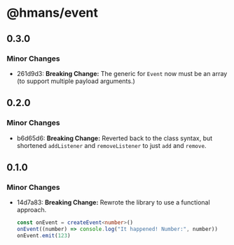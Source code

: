 # @hmans/event

## 0.3.0

### Minor Changes

- 261d9d3: **Breaking Change:** The generic for `Event` now must be an array (to support multiple payload arguments.)

## 0.2.0

### Minor Changes

- b6d65d6: **Breaking Change:** Reverted back to the class syntax, but shortened `addListener` and `removeListener` to just `add` and `remove`.

## 0.1.0

### Minor Changes

- 14d7a83: **Breaking Change:** Rewrote the library to use a functional approach.

  ```ts
  const onEvent = createEvent<number>()
  onEvent((number) => console.log("It happened! Number:", number))
  onEvent.emit(123)
  ```
